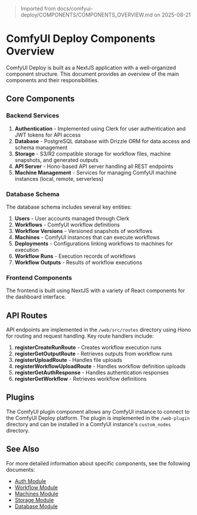 > Imported from docs/comfyui-deploy/COMPONENTS/COMPONENTS_OVERVIEW.md on 2025-08-21

# ComfyUI Deploy Components Overview

ComfyUI Deploy is built as a NextJS application with a well-organized component structure. This document provides an overview of the main components and their responsibilities.

## Core Components

### Backend Services

1. **Authentication** - Implemented using Clerk for user authentication and JWT tokens for API access
2. **Database** - PostgreSQL database with Drizzle ORM for data access and schema management
3. **Storage** - S3/R2 compatible storage for workflow files, machine snapshots, and generated outputs
4. **API Server** - Hono-based API server handling all REST endpoints
5. **Machine Management** - Services for managing ComfyUI machine instances (local, remote, serverless)

### Database Schema

The database schema includes several key entities:

1. **Users** - User accounts managed through Clerk
2. **Workflows** - ComfyUI workflow definitions
3. **Workflow Versions** - Versioned snapshots of workflows
4. **Machines** - ComfyUI instances that can execute workflows
5. **Deployments** - Configurations linking workflows to machines for execution
6. **Workflow Runs** - Execution records of workflows
7. **Workflow Outputs** - Results of workflow executions

### Frontend Components

The frontend is built using NextJS with a variety of React components for the dashboard interface.

## API Routes

API endpoints are implemented in the `/web/src/routes` directory using Hono for routing and request handling. Key route handlers include:

1. **registerCreateRunRoute** - Creates workflow execution runs
2. **registerGetOutputRoute** - Retrieves outputs from workflow runs
3. **registerUploadRoute** - Handles file uploads
4. **registerWorkflowUploadRoute** - Handles workflow definition uploads
5. **registerGetAuthResponse** - Handles authentication responses
6. **registerGetWorkflow** - Retrieves workflow definitions

## Plugins

The ComfyUI plugin component allows any ComfyUI instance to connect to the ComfyUI Deploy platform. The plugin is implemented in the `/web-plugin` directory and can be installed in a ComfyUI instance's `custom_nodes` directory.

## See Also

For more detailed information about specific components, see the following documents:

- [Auth Module](./MODULES_BREAKDOWN/Auth.md)
- [Workflow Module](./MODULES_BREAKDOWN/Workflow.md)
- [Machines Module](./MODULES_BREAKDOWN/Machines.md)
- [Storage Module](./MODULES_BREAKDOWN/Storage.md)
- [Database Module](./MODULES_BREAKDOWN/Database.md) 